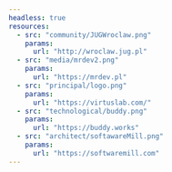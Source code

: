 ```yaml
---
headless: true
resources:
  - src: "community/JUGWroclaw.png"
    params:
      url: "http://wroclaw.jug.pl"
  - src: "media/mrdev2.png"
    params:
      url: "https://mrdev.pl"
  - src: "principal/logo.png"
    params:
      url: "https://virtuslab.com/"
  - src: "technological/buddy.png"
    params:
      url: "https://buddy.works"
  - src: "architect/softawareMill.png"
    params:
      url: "https://softwaremill.com"
---
```


